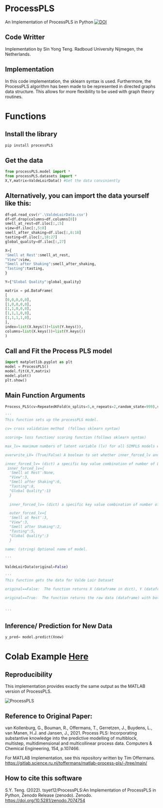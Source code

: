 # ProcessPLS
An Implementation of ProcessPLS in Python
[![DOI](https://zenodo.org/badge/DOI/10.5281/zenodo.7074754.svg)](https://doi.org/10.5281/zenodo.7074754)


## Code Writter
Implementation by Sin Yong Teng. Radboud University Nijmegen, the Netherlands.

## Implementation
In this code implementation, the sklearn syntax is used. Furthermore, the ProcessPLS algorithm has been made to be represented in directed graphs data structure. This allows for more flexibility to be used with graph theory routines. 

# Functions

## Install the library
```bat
pip install processPLS
```

## Get the data
```python
from processPLS.model import *
from processPLS.datasets import *
X,Y,matrix=ValdeLoirData() #Get the data conviniently
```

## Alternatively, you can import the data yourself like this:
```python
df=pd.read_csv(r'.\ValdeLoirData.csv')
df=df.drop(columns=df.columns[0])
smell_at_rest=df.iloc[:,:5]
view=df.iloc[:,5:8]
smell_after_shaking=df.iloc[:,8:18]
tasting=df.iloc[:,18:27]
global_quality=df.iloc[:,27]

X={
'Smell at Rest':smell_at_rest,
"View":view,
"Smell after Shaking":smell_after_shaking,
"Tasting":tasting,
}

Y={"Global Quality":global_quality}

matrix = pd.DataFrame(
[
[0,0,0,0,0], 
[1,0,0,0,0],
[1,1,0,0,0],
[1,1,1,0,0],
[1,1,1,1,0],
],
index=list(X.keys())+list(Y.keys()),
columns=list(X.keys())+list(Y.keys())
)

```

## Call and Fit the Process PLS model
```python
import matplotlib.pyplot as plt
model = ProcessPLS()
model.fit(X,Y,matrix)
model.plot()
plt.show()
```

## Main Function Arguments
```python
Process_PLS(cv=RepeatedKFold(n_splits=5,n_repeats=2,random_state=999),scoring='neg_mean_squared_error',max_lv=30,overwrite_lv=False,inner_forced_lv=None,outer_forced_lv=None,name=None)

'''
This function sets up the processPLS model.

cv= cross validation method  (follows sklearn syntax)

scoring= loss function/ scoring function (follows sklearn syntax)

max_lv= maximum numbers of latent variable (lv) for all SIMPLS models within ProcessPLS

overwrite_LV= (True/False) A boolean to set whether inner_forced_lv and outer_forced_lv should be used instead of automatically selecting latent variables

inner_forced_lv= (dict) a specific key value combination of number of LVs to forced into the inner model. Argument overwrite_LV must be set to True for this to be used. Example input:
 inner_forced_lv={
  'Smell at Rest':None,
  "View":3,
  "Smell after Shaking":6,
  "Tasting":8,
  "Global Quality":13
  }
  
  inner_forced_lv= (dict) a specific key value combination of number of LVs to forced into the outer model. Argument overwrite_LV must be set to True for this to be used. Example input:

  outer_forced_lv={
  'Smell at Rest':3,
  "View":3,
  "Smell after Shaking":2,
  "Tasting":5,
  "Global Quality":3
  }
  
name: (string) Optional name of model.

'''

ValdeLoirData(original=False)

'''
This function gets the data for Valde Loir Dataset

original==False:  The function returns X (dataframe in dict), Y (dataframe dict), and matrix (dataframe). matrix is the adjacency matrix for the graph connections.

original==True:  The function returns the raw data (dataframe) with both X and Y combined within


'''

```

## Inference/ Prediction for New Data

```python
y_pred= model.predict(Xnew)

```

# Colab Example [Here](https://colab.research.google.com/drive/1tEW7zRytpWzDoLw95N783bAAvEUhzKvX?usp=sharing)



## Reproducibility
This implementation provides exactly the same output as the MATLAB version of ProcessPLS.

![ProcessPLS](https://user-images.githubusercontent.com/19692103/167320976-cf252fd0-5b0a-4463-b546-c6078c70b00c.png)



## Reference to Original Paper:
van Kollenburg, G., Bouman, R., Offermans, T., Gerretzen, J., Buydens, L., van Manen, H.J. and Jansen, J., 2021. Process PLS: Incorporating substantive knowledge into the predictive modelling of multiblock, multistep, multidimensional and multicollinear process data. Computers & Chemical Engineering, 154, p.107466.

For MATLAB Implementation, see this repository written by Tim Offermans.
https://gitlab.science.ru.nl/toffermans/matlab-process-pls/-/tree/main/


## How to cite this software

S.Y. Teng. (2022). tsyet12/ProcessPLS:An Implementation of ProcessPLS in Python, Zenodo Release (zenodo). Zenodo. https://doi.org/10.5281/zenodo.7074754
